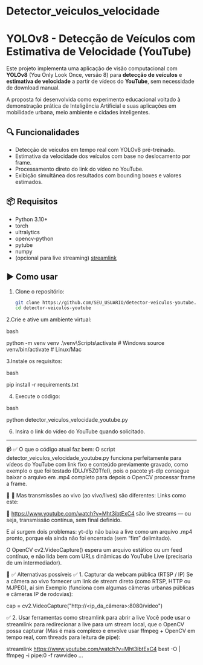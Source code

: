 # Detector_veiculos_velocidade
# YOLOv8 - Detecção de Veículos com Estimativa de Velocidade (YouTube)

Este projeto implementa uma aplicação de visão computacional com **YOLOv8** (You Only Look Once, versão 8) para **detecção de veículos** e **estimativa de velocidade** a partir de vídeos do **YouTube**, sem necessidade de download manual.

A proposta foi desenvolvida como experimento educacional voltado à demonstração prática de Inteligência Artificial e suas aplicações em mobilidade urbana, meio ambiente e cidades inteligentes.

## 🔍 Funcionalidades
- Detecção de veículos em tempo real com YOLOv8 pré-treinado.
- Estimativa da velocidade dos veículos com base no deslocamento por frame.
- Processamento direto do link do vídeo no YouTube.
- Exibição simultânea dos resultados com bounding boxes e valores estimados.

## 📦 Requisitos
- Python 3.10+
- torch
- ultralytics
- opencv-python
- pytube
- numpy
- (opcional para live streaming) [streamlink](https://streamlink.github.io/)

## ▶️ Como usar

1. Clone o repositório:
   ```bash
   git clone https://github.com/SEU_USUARIO/detector-veiculos-youtube.git
   cd detector-veiculos-youtube

2.Crie e ative um ambiente virtual:

bash

python -m venv venv
.\venv\Scripts\activate   # Windows
source venv/bin/activate # Linux/Mac


3.Instale os requisitos:

bash

pip install -r requirements.txt

4. Execute o código:

bash

python detector_veiculos_velocidade_youtube.py

6. Insira o link do vídeo do YouTube quando solicitado.

-------------------------------------------------------------------------------------------------

📹 ✅ O que o código atual faz bem:
O script detector_veiculos_velocidade_youtube.py funciona perfeitamente para vídeos do YouTube com link fixo e conteúdo previamente gravado, como exemplo o que foi testado (DUJY5Z0TfeI), pois o pacote yt-dlp consegue baixar o arquivo em .mp4 completo para depois o OpenCV processar frame a frame.

📡 🚫 Mas transmissões ao vivo (ao vivo/lives) são diferentes:
Links como este:

🔴 https://www.youtube.com/watch?v=Mht3ibtExC4
são live streams — ou seja, transmissão contínua, sem final definido.

E aí surgem dois problemas:
yt-dlp não baixa a live como um arquivo .mp4 pronto, porque ela ainda não foi encerrada (sem “fim” delimitado).

O OpenCV cv2.VideoCapture() espera um arquivo estático ou um feed contínuo, e não lida bem com URLs dinâmicas do YouTube Live (precisaria de um intermediador).

🔁 ✅ Alternativas possíveis
✅ 1. Capturar da webcam pública (RTSP / IP)
Se a câmera ao vivo fornecer um link de stream direto (como RTSP, HTTP ou MJPEG), aí sim Exemplo (funciona com algumas câmeras urbanas públicas e câmeras IP de rodovias):

cap = cv2.VideoCapture("http://<ip_da_câmera>:8080/video")

✅ 2. Usar ferramentas como streamlink para abrir a live
Você pode usar o streamlink para redirecionar a live para um stream local, que o OpenCV possa capturar (Mas é mais complexo e envolve usar ffmpeg + OpenCV em tempo real, com threads para leitura de pipe):

streamlink https://www.youtube.com/watch?v=Mht3ibtExC4 best -O | ffmpeg -i pipe:0 -f rawvideo ...
